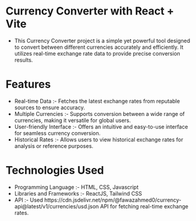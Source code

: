 <h1>Currency Converter with React + Vite</h1>

<ul>
  <li>This Currency Converter project is a simple yet powerful tool designed to convert between different currencies accurately and efficiently. It utilizes real-time exchange rate data to provide precise conversion results.
  </li>
</ul>

<h1>Features</h1>
<ul>
  <li>Real-time Data :- Fetches the latest exchange rates from reputable sources to ensure accuracy.</li>
  <li>Multiple Currencies :- Supports conversion between a wide range of currencies, making it versatile for global users.</li>
  <li>User-friendly Interface :- Offers an intuitive and easy-to-use interface for seamless currency conversion.</li>
  <li>Historical Rates :- Allows users to view historical exchange rates for analysis or reference purposes.</li>
</ul>

<h1>Technologies Used</h1>
<ul>
  <li>Programming Language :- HTML, CSS, Javascript</li>
  <li>Libraries and Frameworks :- ReactJS, Tailwind CSS</li>
  <li>API :- Used https://cdn.jsdelivr.net/npm/@fawazahmed0/currency-api@latest/v1/currencies/usd.json API for fetching real-time exchange rates.</li>
</ul>






